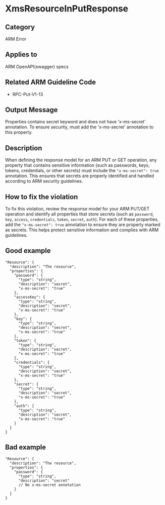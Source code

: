 # XmsResourceInPutResponse

## Category

ARM Error

## Applies to

ARM OpenAPI(swagger) specs

## Related ARM Guideline Code

- RPC-Put-V1-13

## Output Message

Properties contains secret keyword and does not have 'x-ms-secret' annotation. To ensure security, must add the 'x-ms-secret' annotation to this property.

## Description

When defining the response model for an ARM PUT or GET operation, any property that contains sensitive information (such as passwords, keys, tokens, credentials, or other secrets) must include the `"x-ms-secret": true` annotation. This ensures that secrets are properly identified and handled according to ARM security guidelines.

## How to fix the violation

To fix this violation, review the response model for your ARM PUT/GET operation and identify all properties that store secrets (such as `password`, `key`, `access`, `credentials`, `token`, `secret`, `auth`). For each of these properties, add the `"x-ms-secret": true` annotation to ensure they are properly marked as secrets. This helps protect sensitive information and complies with ARM guidelines.

## Good example

```json5
"Resource": {
  "description": "The resource",
  "properties": {
    "password": {
      "type": "string",
      "description": "secret",
      "x-ms-secret": "true"
    },
    "accessKey": {
      "type": "string",
      "description": "secret",
      "x-ms-secret": "true"
    },
    "key": {
      "type": "string",
      "description": "secret",
      "x-ms-secret": "true"
    },
    "token": {
      "type": "string",
      "description": "secret",
      "x-ms-secret": "true"
    },
    "credentials": {
      "type": "string",
      "description": "secret",
      "x-ms-secret": "true"
    },
    "secret": {
      "type": "string",
      "description": "secret",
      "x-ms-secret": "true"
    },
    "auth": {
      "type": "string",
      "description": "secret",
      "x-ms-secret": "true"
    }
  }
}
```

## Bad example

```json5
"Resource": {
  "description": "The resource",
  "properties": {
    "password": {
      "type": "string",
      "description": "secret"
      // No x-ms-secret annotation
    }
  }
}
```